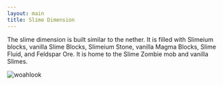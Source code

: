 ```yaml
---
layout: main
title: Slime Dimension
---
```


The slime dimension is built similar to the nether. It is filled with Slimeium blocks, vanilla Slime Blocks, Slimeium Stone, vanilla Magma Blocks, Slime Fluid, and Feldspar Ore. It is home to the Slime Zombie mob and vanilla Slimes.

![woahlook](https://t.gyazo.com/teams/chew/bddd4fb8b7d13c51b1f85480a61d9e10.png)
